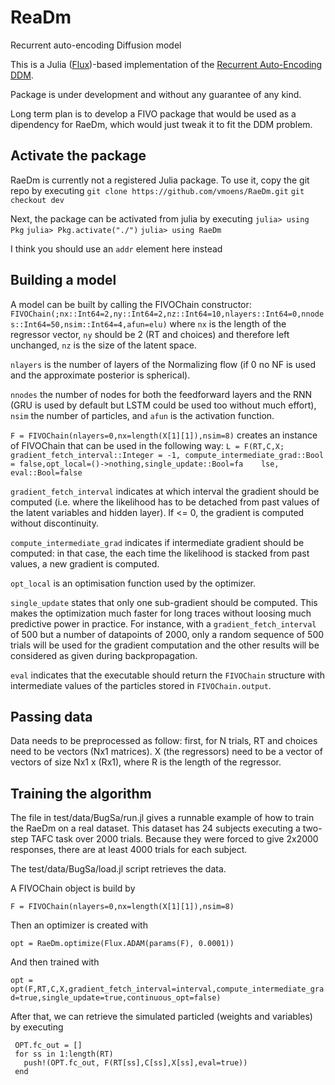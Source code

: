 # ReaDm
Recurrent auto-encoding Diffusion model

This is a Julia ([Flux](https://github.com/FluxML/Flux.jl))-based implementation of the [Recurrent Auto-Encoding DDM](https://www.biorxiv.org/content/early/2018/05/13/220517). 

Package is under development and without any guarantee of any kind.

Long term plan is to develop a FIVO package that would be used as a dipendency for RaeDm, which would just tweak it to fit the DDM problem.

Activate the package
--------------------
RaeDm is currently not a registered Julia package. 
To use it, copy the git repo by executing
`git clone https://github.com/vmoens/RaeDm.git`
`git checkout dev`

Next, the package can be activated from julia by executing 
`julia> using Pkg`
`julia> Pkg.activate("./")`
`julia> using RaeDm`

I think you should use an
`addr` element here instead

Building a model
----------------
A model can be built by calling the FIVOChain constructor:
`FIVOChain(;nx::Int64=2,ny::Int64=2,nz::Int64=10,nlayers::Int64=0,nnodes::Int64=50,nsim::Int64=4,afun=elu)`
where `nx` is the length of the regressor vector, `ny` should be 2 (RT and choices) and therefore left unchanged, `nz` is the size of the latent space.

`nlayers` is the number of layers of the Normalizing flow (if 0 no NF is used and the approximate posterior is spherical).

`nnodes` the number of nodes for both the feedforward layers and the RNN (GRU is used by default but LSTM could be used too without much effort), `nsim` the number of particles, and  `afun` is the activation function.

`F = FIVOChain(nlayers=0,nx=length(X[1][1]),nsim=8)` creates an instance of FIVOChain that can be used in the following way:
`L = F(RT,C,X;
gradient_fetch_interval::Integer = -1, compute_intermediate_grad::Bool = false,opt_local=()->nothing,single_update::Bool=fa    lse, eval::Bool=false`


`gradient_fetch_interval` indicates at which interval the gradient should be computed (i.e. where the likelihood has to be detached from past values of the latent variables and hidden layer). If <= 0, the gradient is computed without discontinuity.

`compute_intermediate_grad` indicates if intermediate gradient should be computed: in that case, the each time the likelihood is stacked from past values, a new gradient is computed.

`opt_local` is an optimisation function used by the optimizer.

`single_update` states that only one sub-gradient should be computed. This makes the optimization much faster for long traces without loosing much predictive power in practice. For instance, with a `gradient_fetch_interval` of 500 but a number of datapoints of 2000, only a random sequence of 500 trials will be used for the gradient computation and the other results will be considered as given during backpropagation.

`eval` indicates that the executable should return the `FIVOChain` structure with intermediate values of the particles stored in `FIVOChain.output`.

Passing data
------------
Data needs to be preprocessed as follow: first, for N trials, RT and choices need to be vectors (Nx1 matrices). X (the regressors) need to be a vector of vectors of size Nx1 x (Rx1), where R is the length of the regressor.

Training the algorithm
----------------------
The file in test/data/BugSa/run.jl gives a runnable example of how to train the RaeDm on a real dataset.
This dataset has 24 subjects executing a two-step TAFC task over 2000 trials. Because they were forced to give 2x2000 responses, there are at least 4000 trials for each subject.

The test/data/BugSa/load.jl script retrieves the data.

A FIVOChain object is build by

`F = FIVOChain(nlayers=0,nx=length(X[1][1]),nsim=8)`

Then an optimizer is created with

`opt = RaeDm.optimize(Flux.ADAM(params(F), 0.0001))`

And then trained with

`opt = opt(F,RT,C,X,gradient_fetch_interval=interval,compute_intermediate_grad=true,single_update=true,continuous_opt=false)`

After that, we can retrieve the simulated particled (weights and variables) by executing
```
 OPT.fc_out = []
 for ss in 1:length(RT)
   push!(OPT.fc_out, F(RT[ss],C[ss],X[ss],eval=true))
 end
```
